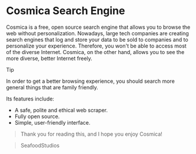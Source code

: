 # Cosmica Search Engine

Cosmica is a free, open source search engine that allows you to browse the web without personalization. Nowadays, large tech companies are creating search engines that log and store your data to be sold to companies and to personalize your experience. Therefore, you won't be able to access most of the diverse Internet. Cosmica, on the other hand, allows you to see the more diverse, better Internet freely.

> [!TIP]
> In order to get a better browsing experience, you should search more general things that are family friendly.

Its features include:
- A safe, polite and ethical web scraper.
- Fully open source.
- Simple, user-friendly interface.

> Thank you for reading this, and I hope you enjoy Cosmica!

> SeafoodStudios
